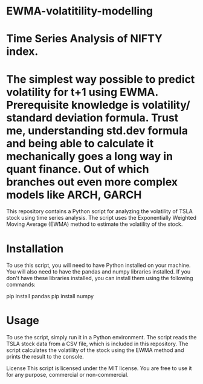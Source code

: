 # EWMA-volatitility-modelling
# Time Series Analysis of NIFTY index. 

# The simplest way possible to predict volatility for t+1 using EWMA. Prerequisite knowledge is volatility/ standard deviation formula. Trust me, understanding std.dev formula and being able to calculate it mechanically goes a long way in quant finance. Out of which branches out even more complex models like ARCH, GARCH

This repository contains a Python script for analyzing the volatility of TSLA stock using time series analysis. The script uses the Exponentially Weighted Moving Average (EWMA) method to estimate the volatility of the stock.


# Installation

To use this script, you will need to have Python installed on your machine. You will also need to have the pandas and numpy libraries installed. If you don't have these libraries installed, you can install them using the following commands:


pip install pandas
pip install numpy


# Usage
To use the script, simply run it in a Python environment. The script reads the TSLA stock data from a CSV file, which is included in this repository. The script calculates the volatility of the stock using the EWMA method and prints the result to the console.

License
This script is licensed under the MIT license. You are free to use it for any purpose, commercial or non-commercial.
